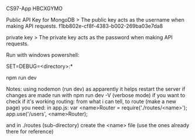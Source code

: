 
CS97-App
HBCXGYMO

Public API Key for MongoDB > The public key acts as the username when making API requests.
f1bb802e-cf8f-4383-b002-269ba03e7da8

private key > The private key acts as the password when making API requests.

Run with windows powershell:

SET=DEBUG=\<directory\>:\*

npm run dev

Notes:
using nodemon (run dev) as apparently it helps restart the server if changes are made
run with npm run dev -V (verbose mode) if you want to check if it's working
routing: from what i can tell, to route (make a new page) you need:
in app.js:
var \<name\>Router = require('./routes/\<name\>');
app.use('/users', \<name\>Router);

and in ./routes (sub-directory)
create the \<name\> file
(use the ones already there for reference)

